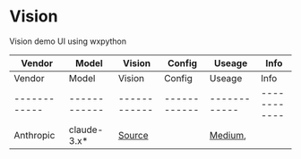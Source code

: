 # Vision
Vision demo UI using wxpython

| Vendor   | Model   | Vision | Config | Useage|Info | 
|------------|------------|------------|------------|------------|------------|
| Vendor   | Model   | Vision | Config | Useage|Info | 
|------------|------------|------------|------------|------------|------------|
| Anthropic | claude-3.x* | [Source](https://github.com/myaichat/wxchat/blob/claude_vision/claude_vision.py)| []()| [Medium](https://medium.com/p/1e0f89300754), []()|[]()|

